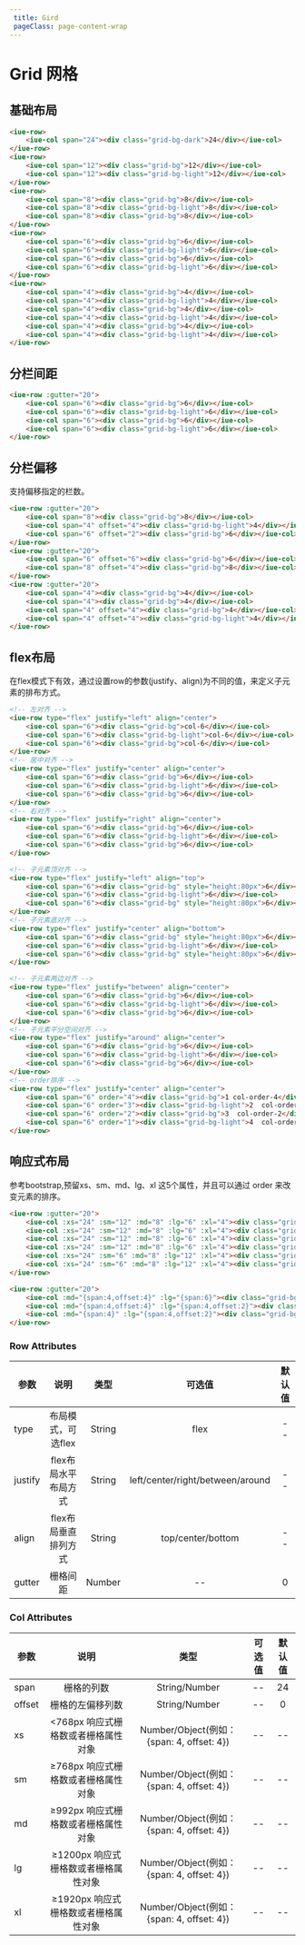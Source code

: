 ```yaml
---
 title: Gird
 pageClass: page-content-wrap
---
```


# Grid 网格

## 基础布局

<grid-base></grid-base>

~~~ html
<iue-row>
    <iue-col span="24"><div class="grid-bg-dark">24</div></iue-col>
</iue-row>
<iue-row>
    <iue-col span="12"><div class="grid-bg">12</div></iue-col>
    <iue-col span="12"><div class="grid-bg-light">12</div></iue-col>
</iue-row>
<iue-row>
    <iue-col span="8"><div class="grid-bg">8</div></iue-col>
    <iue-col span="8"><div class="grid-bg-light">8</div></iue-col>
    <iue-col span="8"><div class="grid-bg">8</div></iue-col>
</iue-row>
<iue-row>
    <iue-col span="6"><div class="grid-bg">6</div></iue-col>
    <iue-col span="6"><div class="grid-bg-light">6</div></iue-col>
    <iue-col span="6"><div class="grid-bg">6</div></iue-col>
    <iue-col span="6"><div class="grid-bg-light">6</div></iue-col>
</iue-row>
<iue-row>
    <iue-col span="4"><div class="grid-bg">4</div></iue-col>
    <iue-col span="4"><div class="grid-bg-light">4</div></iue-col>
    <iue-col span="4"><div class="grid-bg">4</div></iue-col>
    <iue-col span="4"><div class="grid-bg-light">4</div></iue-col>
    <iue-col span="4"><div class="grid-bg">4</div></iue-col>
    <iue-col span="4"><div class="grid-bg-light">4</div></iue-col>
</iue-row>
~~~

## 分栏间距
<grid-gutter></grid-gutter>

~~~html
<iue-row :gutter="20">
    <iue-col span="6"><div class="grid-bg">6</div></iue-col>
    <iue-col span="6"><div class="grid-bg-light">6</div></iue-col>
    <iue-col span="6"><div class="grid-bg">6</div></iue-col>
    <iue-col span="6"><div class="grid-bg-light">6</div></iue-col>
</iue-row>
~~~

## 分栏偏移
支持偏移指定的栏数。
<grid-offset></grid-offset>

~~~html
<iue-row :gutter="20">
    <iue-col span="8"><div class="grid-bg">8</div></iue-col>
    <iue-col span="4" offset="4"><div class="grid-bg-light">4</div></iue-col>
    <iue-col span="6" offset="2"><div class="grid-bg">6</div></iue-col>
</iue-row>
<iue-row :gutter="20">
    <iue-col span="6" offset="6"><div class="grid-bg">6</div></iue-col>
    <iue-col span="8" offset="4"><div class="grid-bg">8</div></iue-col>
</iue-row>
<iue-row :gutter="20">
    <iue-col span="4"><div class="grid-bg">4</div></iue-col>
    <iue-col span="4"><div class="grid-bg">4</div></iue-col>
    <iue-col span="4" offset="4"><div class="grid-bg">4</div></iue-col>
    <iue-col span="4" offset="4"><div class="grid-bg-light">4</div></iue-col>
</iue-row>
~~~
## flex布局
在flex模式下有效，通过设置row的参数(justify、align)为不同的值，来定义子元素的排布方式。

<grid-flex></grid-flex>

~~~html
<!-- 左对齐 -->
<iue-row type="flex" justify="left" align="center">
    <iue-col span="6"><div class="grid-bg">col-6</div></iue-col>
    <iue-col span="6"><div class="grid-bg-light">col-6</div></iue-col>
    <iue-col span="6"><div class="grid-bg">col-6</div></iue-col>
</iue-row>
<!-- 居中对齐 -->
<iue-row type="flex" justify="center" align="center">
    <iue-col span="6"><div class="grid-bg">6</div></iue-col>
    <iue-col span="6"><div class="grid-bg-light">6</div></iue-col>
    <iue-col span="6"><div class="grid-bg">6</div></iue-col>
</iue-row>
<!-- 右对齐 -->
<iue-row type="flex" justify="right" align="center">
    <iue-col span="6"><div class="grid-bg">6</div></iue-col>
    <iue-col span="6"><div class="grid-bg-light">6</div></iue-col>
    <iue-col span="6"><div class="grid-bg">6</div></iue-col>
</iue-row>

<!-- 子元素顶对齐 -->
<iue-row type="flex" justify="left" align="top">
    <iue-col span="6"><div class="grid-bg" style="height:80px">6</div></iue-col>
    <iue-col span="6"><div class="grid-bg-light">6</div></iue-col>
    <iue-col span="6"><div class="grid-bg" style="height:80px">6</div></iue-col>
</iue-row>
<!-- 子元素底对齐 -->
<iue-row type="flex" justify="center" align="bottom">
    <iue-col span="6"><div class="grid-bg" style="height:80px">6</div></iue-col>
    <iue-col span="6"><div class="grid-bg-light">6</div></iue-col>
    <iue-col span="6"><div class="grid-bg" style="height:80px">6</div></iue-col>
</iue-row>

<!-- 子元素两边对齐 -->
<iue-row type="flex" justify="between" align="center">
    <iue-col span="6"><div class="grid-bg">6</div></iue-col>
    <iue-col span="6"><div class="grid-bg-light">6</div></iue-col>
    <iue-col span="6"><div class="grid-bg">6</div></iue-col>
</iue-row>
<!-- 子元素平分空间对齐 -->
<iue-row type="flex" justify="around" align="center">
    <iue-col span="6"><div class="grid-bg">6</div></iue-col>
    <iue-col span="6"><div class="grid-bg-light">6</div></iue-col>
    <iue-col span="6"><div class="grid-bg">6</div></iue-col>
</iue-row>
<!-- order排序 -->
<iue-row type="flex" justify="center" align="center">
    <iue-col span="6" order="4"><div class="grid-bg">1 col-order-4</div></iue-col>
    <iue-col span="6" order="3"><div class="grid-bg-light">2  col-order-3</div></iue-col>
    <iue-col span="6" order="2"><div class="grid-bg">3  col-order-2</div></iue-col>
    <iue-col span="6" order="1"><div class="grid-bg-light">4  col-order-1</div></iue-col>
</iue-row>
~~~

## 响应式布局
参考bootstrap,预留xs、sm、md、lg、xl 这5个属性，并且可以通过 order 来改变元素的排序。

<grid-media></grid-media>

~~~html
<iue-row :gutter="20">
    <iue-col :xs="24" :sm="12" :md="8" :lg="6" :xl="4"><div class="grid-bg"> </div></iue-col>
    <iue-col :xs="24" :sm="12" :md="8" :lg="6" :xl="4"><div class="grid-bg-light"> </div></iue-col>
    <iue-col :xs="24" :sm="12" :md="8" :lg="6" :xl="4"><div class="grid-bg"> </div></iue-col>
    <iue-col :xs="24" :sm="12" :md="8" :lg="6" :xl="4"><div class="grid-bg-light"> </div></iue-col>
    <iue-col :xs="24" :sm="6" :md="8" :lg="12" :xl="4"><div class="grid-bg"> </div></iue-col>
    <iue-col :xs="24" :sm="6" :md="8" :lg="12" :xl="4"><div class="grid-bg-light"> </div></iue-col>
</iue-row>

<iue-row :gutter="20">
    <iue-col :md="{span:4,offset:4}" :lg="{span:6}"><div class="grid-bg"> </div></iue-col>
    <iue-col :md="{span:4,offset:4}" :lg="{span:4,offset:2}"><div class="grid-bg-light"> </div></iue-col>
    <iue-col :md="{span:4}" :lg="{span:4,offset:2}"><div class="grid-bg"> </div></iue-col>
</iue-row>
~~~


### Row Attributes

| 参数        | 说明                       | 类型        | 可选值                             |默认值       |
| ----------- |:-----------------------:| :------------:| :---------------------------------:| :----------:|
| type        | 布局模式，可选flex         |    String   | flex                               |  --         |
| justify     | flex布局水平布局方式       |    String   | left/center/right/between/around   |  --         |
| align       | flex布局垂直排列方式       |    String   | top/center/bottom                   |  --        |
| gutter      | 栅格间距                  |    Number   | --                                  |  0        |


### Col Attributes

| 参数        | 说明                                | 类型                                           | 可选值         |默认值       |
| ----------- |:----------------------------------:| :---------------------------------------------:| :-------------:| :----------:|
| span        | 栅格的列数                          |    String/Number                               |  --            |  24        |
| offset      | 栅格的左偏移列数                     |    String/Number                               | --             |  0         |
| xs          | <768px 响应式栅格数或者栅格属性对象   |    Number/Object(例如： {span: 4, offset: 4})   | --             |  --        |
| sm          | ≥768px 响应式栅格数或者栅格属性对象   |    Number/Object(例如： {span: 4, offset: 4})   | --             |  --          |
| md          | ≥992px 响应式栅格数或者栅格属性对象   |    Number/Object(例如： {span: 4, offset: 4})   | --             |  --          |
| lg          | ≥1200px 响应式栅格数或者栅格属性对象   |    Number/Object(例如： {span: 4, offset: 4})   | --             |  --          |
| xl          | ≥1920px 响应式栅格数或者栅格属性对象   |    Number/Object(例如： {span: 4, offset: 4})   | --             |  --          |
<style lang="less">
    
    /* 示例间距 */
    .example-demo{
        &-row{
            overflow:hidden;
            background:#f7f7f7;
            padding:0 10px;
        }
        .grid-bg-dark{
            background:#017efe;
            border-radius:4px;
             width:100%;
             height:50px;
             line-height:50px;
             margin-bottom:10px;
             color:#fff;
        }
        .grid-bg{
            background:#0199fe;
            border-radius:4px;
             width:100%;
             height:50px;
             line-height:50px;
             margin-bottom:10px;
             color:#fff;
        }
        .grid-bg-light{
            background:#80ccff;
             border-radius:4px;
             width:100%;
             height:50px;
             line-height:50px;
             margin-bottom:10px;
             color:#fff;
        }
        .iue-row{
            margin:10px 0 0px;  
            
        }
        .iue-col{
            
           
            text-align:center;
            font-size:16px;
           
            
        }
    }
</style>